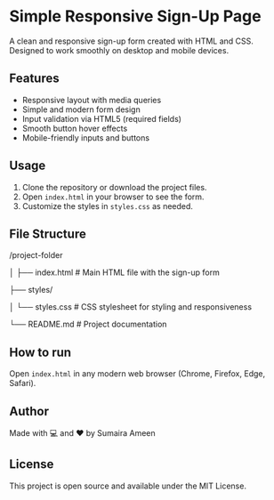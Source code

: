 
# Simple Responsive Sign-Up Page

A clean and responsive sign-up form created with HTML and CSS.  
Designed to work smoothly on desktop and mobile devices.

## Features

- Responsive layout with media queries  
- Simple and modern form design  
- Input validation via HTML5 (required fields)  
- Smooth button hover effects  
- Mobile-friendly inputs and buttons  

## Usage

1. Clone the repository or download the project files.  
2. Open `index.html` in your browser to see the form.  
3. Customize the styles in `styles.css` as needed.

## File Structure

/project-folder

│
├── index.html # Main HTML file with the sign-up form

├── styles/

│ └── styles.css # CSS stylesheet for styling and responsiveness

└── README.md # Project documentation

## How to run

Open `index.html` in any modern web browser (Chrome, Firefox, Edge, Safari).

## Author

Made with 💻 and ❤️ by Sumaira Ameen

## License

This project is open source and available under the MIT License.


